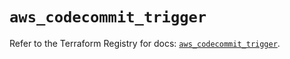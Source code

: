 # `aws_codecommit_trigger`

Refer to the Terraform Registry for docs: [`aws_codecommit_trigger`](https://registry.terraform.io/providers/hashicorp/aws/5.45.0/docs/resources/codecommit_trigger).
